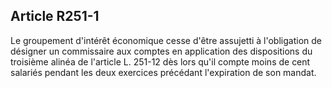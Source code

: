 Article R251-1
----
Le groupement d'intérêt économique cesse d'être assujetti à l'obligation de
désigner un commissaire aux comptes en application des dispositions du troisième
alinéa de l'article L. 251-12 dès lors qu'il compte moins de cent salariés
pendant les deux exercices précédant l'expiration de son mandat.
